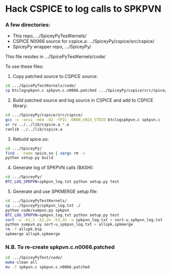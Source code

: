 # Hack CSPICE to log calls to SPKPVN

### A few directories:

* This repo, .../SpiceyPyTestKernels/
* CSPICE N0066 source for cspice.a:  .../SpiceyPy/cspice/src/cspice/
* SpiceyPy wrapper repo, .../SpiceyPy/

This file resides in .../SpicePyTestKernels/code/

To use these files:

1. Copy patched source to CSPICE source:

```bash
cd .../SpicePyTestKernels/code/
cp btclogspkpvn.c spkpvn.c.n0066.patched .../SpiceyPy/cspice/src/spice/
```

2. Build patched source and log source in CSPICE and add to CSPICE library:

```bash
cd .../SpiceyPy/cspice/src/cspice/
gcc -c -ansi -m64 -O2 -fPIC -DNON_UNIX_STDIO btclogspkpvn.c spkpvn.c 
ar rv ../../lib/cspice.a *.o
ranlib ../../lib/cspice.a 
```

3. Rebuild spice.so:

```bash
cd .../SpiceyPy/
find . -name spice.so | xargs rm -v
python setup.py build
```

4. Generate log of SPKPVN calls (BASH):

```bash
cd .../SpiceyPy/
BTC_LOG_SPKPVN=spkpvn_log.txt python setup.py test
```

5. Generate and use SPKMERGE setup file:

```bash
cd .../SpiceyPyTestKernels/
cp .../SpiceyPy/spkpvn_log.txt ./
python code/sumpvn.py spkpvn
BTC_LOG_SPKPVN=spkpvn_log.txt python setup.py test
sort -u -k1,1 -k2,2n -k3,3n -u spkpvn_log.txt > sort-u_spkpvn_log.txt
python sumpvn.py sort-u_spkpvn_log.txt > allspk.spkmerge
rm -f allspk.bsp
spkmerge allspk.spkmerge
```

### N.B. To re-create spkpvn.c.n0066.patched

```bash
cd .../SpiceyPyTest/code/
make clean all
mv -f spkpvn.c spkpvn.c.n0066.patched
```
